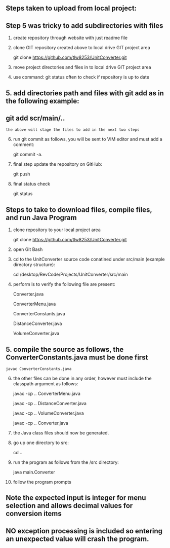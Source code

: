 ## Steps taken to upload from local project:
##   Step 5 was tricky to add subdirectories with files
1.  create repository through website with just readme file	

2.  clone GIT repository created above to local drive GIT project area
	
	git clone https://github.com/tlw8253/UnitConverter.git

3.  move project directories and files in to local drive GIT project area

4.  use command: git status often to check if repository is up to date

## 5.  add directories path and files with git add as in the following example:

##     		git add scr/main/..
    
    the above will stage the files to add in the next two steps

6.  run git commit as follows, you will be sent to VIM editor and must add a comment:
	
	git commit -a.  
	
7.  final step update the repository on GitHub:
	
	git push

8.  final status check

	git status


## Steps to take to download files, compile files, and run Java Program
1.  clone repository to your local project area
    
    git clone https://github.com/tlw8253/UnitConverter.git
    
2. open Git Bash
3. cd to the UnitConverter source code conatined under src/main (example directory structure):
   
   cd /desktop/RevCode/Projects/UnitConverter/src/main
   
4. perform ls to verify the following file are present:
    
    Converter.java
    
    ConverterMenu.java
    
    ConverterConstants.java
    
    DistanceConverter.java
    
    VolumeConverter.java
    
## 5. compile the source as follows, the ConverterConstants.java must be done first
    javac ConverterConstants.java
    
  6.  the other files can be done in any order, however must include the classpath argument as follows:
      
      javac -cp .. ConverterMenu.java
      
      javac -cp .. DistanceConverter.java
      
      javac -cp .. VolumeConverter.java
      
      javac -cp .. Converter.java
      
  7.  the Java class files should now be generated.
  8.  go up one directory to src:
      
      cd ..
      
  9.  run the program as follows from the /src directory:
      
      java main.Converter
      
 10.  follow the program prompts
 
 ##  Note the expected input is integer for menu selection and allows decimal values for conversion items
 ##  NO exception processing is included so entering an unexpected value will crash the program.
      
    
